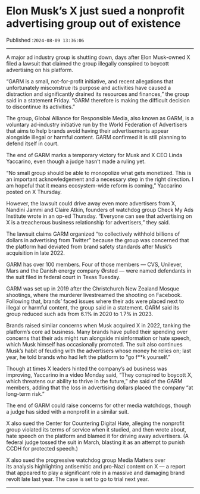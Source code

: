 # Elon Musk’s X just sued a nonprofit advertising group out of existence

Published :`2024-08-09 13:36:06`

---

A major ad industry group is shutting down, days after Elon Musk-owned X filed a lawsuit that claimed the group illegally conspired to boycott advertising on his platform.

“GARM is a small, not-for-profit initiative, and recent allegations that unfortunately misconstrue its purpose and activities have caused a distraction and significantly drained its resources and finances,” the group said in a statement Friday. “GARM therefore is making the difficult decision to discontinue its activities.”

The group, Global Alliance for Responsible Media, also known as GARM, is a voluntary ad-industry initiative run by the World Federation of Advertisers that aims to help brands avoid having their advertisements appear alongside illegal or harmful content. GARM confirmed it is still planning to defend itself in court.

The end of GARM marks a temporary victory for Musk and X CEO Linda Yaccarino, even though a judge hasn’t made a ruling yet.

“No small group should be able to monopolize what gets monetized. This is an important acknowledgement and a necessary step in the right direction. I am hopeful that it means ecosystem-wide reform is coming,” Yaccarino posted on X Thursday.

However, the lawsuit could drive away even more advertisers from X, Nandini Jammi and Claire Atkin, founders of watchdog group Check My Ads Institute wrote in an op-ed Thursday. “Everyone can see that advertising on X is a treacherous business relationship for advertisers,” they said.

The lawsuit claims GARM organized “to collectively withhold billions of dollars in advertising from Twitter” because the group was concerned that the platform had deviated from brand safety standards after Musk’s acquisition in late 2022.

GARM has over 100 members. Four of those members — CVS, Unilever, Mars and the Danish energy company Ørsted — were named defendants in the suit filed in federal court in Texas Tuesday.

GARM was set up in 2019 after the Christchurch New Zealand Mosque shootings, where the murderer livestreamed the shooting on Facebook. Following that, brands’ faced issues where their ads were placed next to illegal or harmful content, the group said in a statement. GARM said its group reduced such ads from 6.1% in 2020 to 1.7% in 2023.

Brands raised similar concerns when Musk acquired X in 2022, tanking the platform’s core ad business. Many brands have pulled their spending over concerns that their ads might run alongside misinformation or hate speech, which Musk himself has occasionally promoted. The suit also continues Musk’s habit of feuding with the advertisers whose money he relies on; last year, he told brands who had left the platform to “go f**k yourself.”

Though at times X leaders hinted the company’s ad business was improving, Yaccarino in a video Monday said, “They conspired to boycott X, which threatens our ability to thrive in the future,” she said of the GARM members, adding that the loss in advertising dollars placed the company “at long-term risk.”

The end of GARM could raise concerns for other media watchdogs, though a judge has sided with a nonprofit in a similar suit.

X also sued the Center for Countering Digital Hate, alleging the nonprofit group violated its terms of service when it studied, and then wrote about, hate speech on the platform and blamed it for driving away advertisers. (A federal judge tossed the suit in March, blasting it as an attempt to punish CCDH for protected speech.)

X also sued the progressive watchdog group Media Matters over its analysis highlighting antisemitic and pro-Nazi content on X — a report that appeared to play a significant role in a massive and damaging brand revolt late last year. The case is set to go to trial next year.

---

